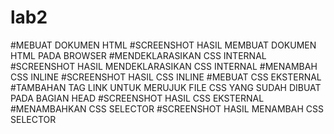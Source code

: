 # lab2
#MEBUAT DOKUMEN HTML
#SCREENSHOT HASIL MEMBUAT DOKUMEN HTML PADA BROWSER
#MENDEKLARASIKAN CSS INTERNAL
#SCREENSHOT HASIL MENDEKLARASIKAN CSS INTERNAL
#MENAMBAH CSS INLINE
#SCREENSHOT HASIL CSS INLINE
#MEBUAT CSS EKSTERNAL
#TAMBAHAN TAG LINK UNTUK MERUJUK FILE CSS YANG SUDAH DIBUAT PADA BAGIAN HEAD
#SCREENSHOT HASIL CSS EKSTERNAL
#MENAMBAHKAN CSS SELECTOR
#SCREENSHOT HASIL MENAMBAH CSS SELECTOR
